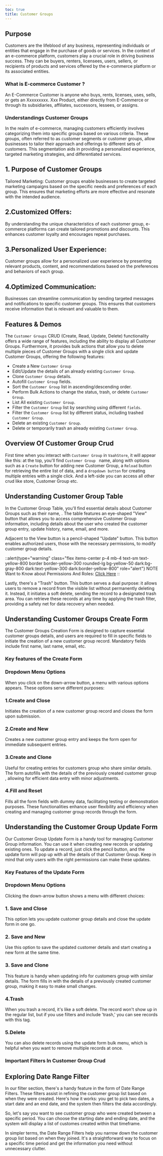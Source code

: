 ```yaml
---
toc: true
title: Customer Groups
---
```


## Purpose

Customers are the lifeblood of any business, representing individuals or entities that engage in the 
purchase of goods or services. In the context of an e-commerce platform, customers play a crucial 
role in driving business success. They can be buyers, renters, licensees, users, sellers, or recipients
of products and services offered by the e-commerce platform or its associated entities.

### What is E-commerce Customer ?

An E-Commerce Customer is anyone who buys, rents, licenses, uses, sells, or gets
an Xxxxxxxxx. Xxx Product, either directly from E-Commerce or through its subsidiaries,
affiliates, successors, lessees, or assigns.


### Understandings Customer Groups

In the realm of e-commerce, managing customers efficiently involves categorizing them into specific
groups based on various criteria. These groups, often referred to as customer segments or customer
groups, allow businesses to tailor their approach and offerings to different sets of customers. 
This segmentation aids in providing a personalized experience, targeted marketing strategies, and
differentiated services.

## 1. Purpose of Customer Groups

Tailored Marketing: Customer groups enable businesses to create targeted marketing campaigns 
based on the specific needs and preferences of each group. This ensures that marketing efforts
are more effective and resonate with the intended audience.

## 2.Customized Offers: 

By understanding the unique characteristics of each customer group, e-commerce platforms can 
create tailored promotions and discounts. This enhances customer loyalty
and encourages repeat purchases.

## 3.Personalized User Experience: 

Customer groups allow for a personalized user experience by presenting relevant
products, content, and recommendations based on the preferences and behaviors of each group.

## 4.Optimized Communication: 

Businesses can streamline communication by sending targeted messages and notifications to specific
customer groups. This ensures that customers receive information that is relevant and valuable to them.



## Features & Demos

The `Customer Groups` CRUD (Create, Read, Update, Delete) functionality offers a wide range of features,
including the ability to display all  Customer Groups. Furthermore, it provides bulk actions that allow you
to delete multiple pieces of  Customer Groups with a single click and update  Customer Groups, offering the following features:

- Create a New `Customer Group`
- Edit/Update the details of an already existing `Customer Group`.
- Clone `Customer Group` details.
- Autofill `Customer Group` fields.
- Sort the `Customer Group` list in ascending/descending order.
- Perform Bulk Actions to change the status, trash, or delete `Customer Group`.
- List All existing `Customer Group`.
- Filter the `Customer Group` list by searching using different `fields`.
- Filter the `Customer Group` list by different status, including trashed `Customer Group`.
- Delete an existing `Customer Group`.
- Delete or temporarily trash an already existing `Customer Group`.


## Overview Of Customer Group Crud

First time when  you interact with `Customer Group` in `VaahStore`, it will appear like this: at the top,
you'll find  `Customer Group ` name, along with options such as a `Create` button for adding new Customer Group,
a `Reload` button for retrieving the entire list of data, and a `dropdown button` for creating multiple entries with a single click.
And a left-side you can access all other crud like store, Customer Group etc.


## Understanding Customer Group Table

In the Customer Group Table, you'll find essential details about Customer Groups such as their  name,
. The table features an eye-shaped "View" button that allows you to access
comprehensive Customer Group information, including details about the user who created the customer group entry,
update history, name, email, and more.

Adjacent to the View button is a pencil-shaped "Update" button. This button enables authorized users,
those with the necessary permissions, to modify customer group details.

::alert{type="warning" class="flex items-center p-4 mb-4 text-sm text-yellow-800 border border-yellow-300 rounded-lg bg-yellow-50 dark:bg-gray-800 dark:text-yellow-300 dark:border-yellow-800" role="alert"}
NOTE   
Want to Know about Permissions And Roles: [Click Here](/vaahcms-2/the-basics/user-and-access/permissions)
::

Lastly, there's a "Trash" button. This button serves a dual purpose: it allows users to remove a
record from the visible list without permanently deleting it. Instead, it initiates a soft delete,
sending the record to a designated trash area. You can retrieve these records at any time by
applying the trash filter, providing a safety net for data recovery when needed.

## Understanding Customer Groups Create Form


The Customer Groups Creation Form is designed to capture essential customer groups details,
and users are required to fill in specific fields to initiate the creation of a new customer
group record. Mandatory fields include first name, last name, email, etc.

### Key features of the Create Form

### Dropdown Menu Options
When you click on the down-arrow button, a menu with various options appears. These options serve
different purposes:

### 1.Create and Close

Initiates the creation of a new customer group record and closes the form upon submission.

### 2.Create and New
Creates a new customer group entry and keeps the form open for immediate subsequent entries.

### 3.Create and Clone

Useful for creating entries for customers group who share similar details. The form
autofills with the details of the previously created customer group , allowing for efficient data
entry with minor adjustments.
### 4.Fill and Reset
Fills all the form fields with dummy data, facilitating testing or demonstration purposes.
These functionalities enhance user flexibility and efficiency when creating and managing customer group
records through the form.


## Understanding the Customer Group Update Form

Our Customer Group Update Form is a handy tool for managing Customer Group information. You can use it when
creating new records or updating existing ones. To update a record, just click the pencil button,
and the update form will pop up with all the details of that Customer Group. Keep in mind that only users
with the right permissions can make these updates.

### Key Features of the Update Form

### Dropdown Menu Options

Clicking the down-arrow button shows a menu with different choices:

### 1. Save and Close
This option lets you update customer group details and close the update form in one go.

### 2. Save and New
Use this option to save the updated customer details and start creating a new form at the same time.

### 3. Save and Clone
This feature is handy when updating info for customers group with similar details. The form fills
in with the details of a previously created customer group, making it easy to make small changes.

### 4.Trash
When you trash a record, it's like a soft delete. The record won't show up in the regular
list, but if you use filters and include 'trash,' you can see records with this tag.

### 5.Delete
You can also delete records using the update form bulk menu, which is helpful when you want
to remove multiple records at once.


### Important Filters In Customer Group Crud


## Exploring Date Range Filter

In our filter section, there's a handy feature in the form of Date Range Filters. These filters assist
in refining the customer group list based on when they were created. Here's how it works: you get to pick
two dates, a start date and an end date, and the system then filters the data accordingly.

So, let's say you want to see customer group who were created between a specific period.
You can choose the starting date and ending date, and the system will display a list
of customes created within that timeframe.

In simpler terms, the Date Range Filters help you narrow down the customer group list based on when they
joined. It's a straightforward way to focus on a specific time period and get the information you
need without unnecessary clutter.















